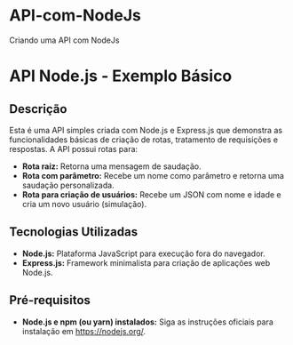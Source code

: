 # API-com-NodeJs
Criando uma API com NodeJs

# API Node.js - Exemplo Básico

## Descrição
Esta é uma API simples criada com Node.js e Express.js que demonstra as funcionalidades básicas de criação de rotas, tratamento de requisições e respostas. A API possui rotas para:

* **Rota raiz:** Retorna uma mensagem de saudação.
* **Rota com parâmetro:** Recebe um nome como parâmetro e retorna uma saudação personalizada.
* **Rota para criação de usuários:** Recebe um JSON com nome e idade e cria um novo usuário (simulação).

## Tecnologias Utilizadas
* **Node.js:** Plataforma JavaScript para execução fora do navegador.
* **Express.js:** Framework minimalista para criação de aplicações web Node.js.

## Pré-requisitos
* **Node.js e npm (ou yarn) instalados:** Siga as instruções oficiais para instalação em https://nodejs.org/.
